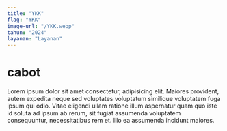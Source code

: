 ```yaml
---
title: "YKK"
flag: "YKK"
image-url: "/YKK.webp"
tahun: "2024"
layanan: "Layanan"
---
```


# cabot

Lorem ipsum dolor sit amet consectetur, adipisicing elit. Maiores provident, autem expedita neque sed voluptates voluptatum similique voluptatem fuga ipsum qui odio. Vitae eligendi ullam ratione illum aspernatur quam quo iste id soluta ad ipsum ab rerum, sit fugiat assumenda voluptatem consequuntur, necessitatibus rem et. Illo ea assumenda incidunt maiores.
